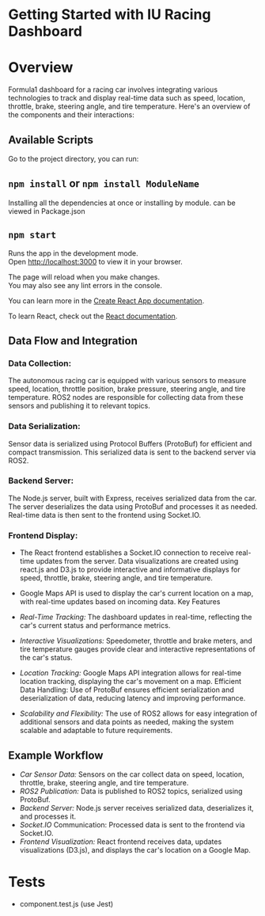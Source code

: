 # Getting Started with IU Racing Dashboard

# Overview
 Formula1 dashboard for a racing car involves integrating various technologies to track and display real-time data such as speed, location, throttle, brake, steering angle, and tire temperature. Here's an overview of the components and their interactions:

## Available Scripts

Go to the project directory, you can run:

## `npm install` or `npm install ModuleName`

Installing all the dependencies at once or installing by module.
can be viewed in Package.json

## `npm start`

Runs the app in the development mode.\
Open [http://localhost:3000](http://localhost:3000) to view it in your browser.

The page will reload when you make changes.\
You may also see any lint errors in the console.


You can learn more in the [Create React App documentation](https://facebook.github.io/create-react-app/docs/getting-started).

To learn React, check out the [React documentation](https://reactjs.org/).



## Data Flow and Integration

### Data Collection:

The autonomous racing car is equipped with various sensors to measure speed, location, throttle position, brake pressure, steering angle, and tire temperature.
ROS2 nodes are responsible for collecting data from these sensors and publishing it to relevant topics.

### Data Serialization:

Sensor data is serialized using Protocol Buffers (ProtoBuf) for efficient and compact transmission.
This serialized data is sent to the backend server via ROS2.

### Backend Server:

The Node.js server, built with Express, receives serialized data from the car.
The server deserializes the data using ProtoBuf and processes it as needed.
Real-time data is then sent to the frontend using Socket.IO.

### Frontend Display:

* The React frontend establishes a Socket.IO connection to receive real-time updates from the server.
Data visualizations are created using react.js and D3.js to provide interactive and informative displays for speed, throttle, brake, steering angle, and tire temperature.
* Google Maps API is used to display the car's current location on a map, with real-time updates based on incoming data.
Key Features
* *Real-Time Tracking:* The dashboard updates in real-time, reflecting the car's current status and performance metrics.

* *Interactive Visualizations:* Speedometer, throttle and brake meters, and tire temperature gauges provide clear and interactive representations of the car's status.

* *Location Tracking:* Google Maps API integration allows for real-time location tracking, displaying the car's movement on a map.
Efficient Data Handling: Use of ProtoBuf ensures efficient serialization and deserialization of data, reducing latency and improving performance.

* *Scalability and Flexibility:* The use of ROS2 allows for easy integration of additional sensors and data points as needed, making the system scalable and adaptable to future requirements.

## Example Workflow
- *Car Sensor Data:* Sensors on the car collect data on speed, location, throttle, brake, steering angle, and tire temperature.
- *ROS2 Publication:* Data is published to ROS2 topics, serialized using ProtoBuf.
- *Backend Server:* Node.js server receives serialized data, deserializes it, and processes it.
- *Socket.IO* Communication: Processed data is sent to the frontend via Socket.IO.
- *Frontend Visualization:* React frontend receives data, updates visualizations (D3.js), and displays the car's location on a Google Map.

# Tests
  - component.test.js (use Jest)

